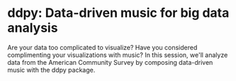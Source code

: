 ddpy: Data-driven music for big data analysis
====

Are your data too complicated to visualize? Have you
considered complimenting your visualizations with
music? In this session, we'll analyze data
from the American Community Survey by composing
data-driven music with the ddpy package.
